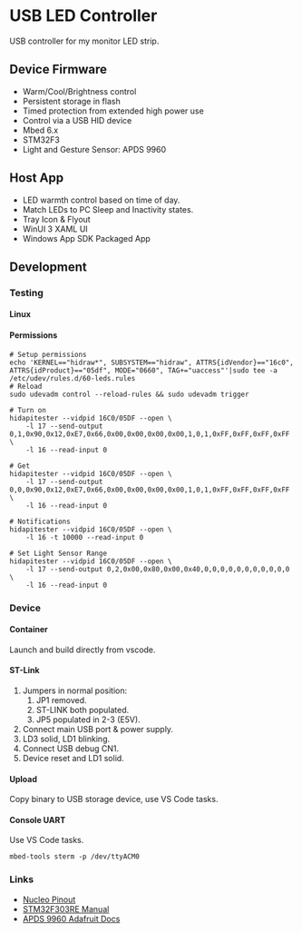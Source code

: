 # USB LED Controller

USB controller for my monitor LED strip.

## Device Firmware

* Warm/Cool/Brightness control
* Persistent storage in flash
* Timed protection from extended high power use
* Control via a USB HID device
* Mbed 6.x
* STM32F3
* Light and Gesture Sensor: APDS 9960

## Host App

* LED warmth control based on time of day.
* Match LEDs to PC Sleep and Inactivity states.
* Tray Icon & Flyout
* WinUI 3 XAML UI
* Windows App SDK Packaged App

## Development

### Testing

#### Linux

#### Permissions

    # Setup permissions
    echo 'KERNEL=="hidraw*", SUBSYSTEM=="hidraw", ATTRS{idVendor}=="16c0", ATTRS{idProduct}=="05df", MODE="0660", TAG+="uaccess"'|sudo tee -a /etc/udev/rules.d/60-leds.rules
    # Reload
    sudo udevadm control --reload-rules && sudo udevadm trigger

    # Turn on
    hidapitester --vidpid 16C0/05DF --open \
        -l 17 --send-output 0,1,0x90,0x12,0xE7,0x66,0x00,0x00,0x00,0x00,1,0,1,0xFF,0xFF,0xFF,0xFF \
        -l 16 --read-input 0

    # Get
    hidapitester --vidpid 16C0/05DF --open \
        -l 17 --send-output 0,0,0x90,0x12,0xE7,0x66,0x00,0x00,0x00,0x00,1,0,1,0xFF,0xFF,0xFF,0xFF \
        -l 16 --read-input 0

    # Notifications
    hidapitester --vidpid 16C0/05DF --open \
        -l 16 -t 10000 --read-input 0

    # Set Light Sensor Range
    hidapitester --vidpid 16C0/05DF --open \
        -l 17 --send-output 0,2,0x00,0x80,0x00,0x40,0,0,0,0,0,0,0,0,0,0,0 \
        -l 16 --read-input 0

### Device

#### Container

Launch and build directly from vscode.

#### ST-Link

1. Jumpers in normal position:
    1. JP1 removed.
    1. ST-LINK both populated.
    1. JP5 populated in 2-3 (E5V).
1. Connect main USB port & power supply.
1. LD3 solid, LD1 blinking.
1. Connect USB debug CN1.
1. Device reset and LD1 solid.

#### Upload

Copy binary to USB storage device, use VS Code tasks.

#### Console UART

Use VS Code tasks.

    mbed-tools sterm -p /dev/ttyACM0

### Links

* [Nucleo Pinout](https://os.mbed.com/platforms/ST-Nucleo-F303RE/)
* [STM32F303RE Manual](https://www.st.com/resource/en/datasheet/stm32f303re.pdf)
* [APDS 9960 Adafruit Docs](https://learn.adafruit.com/adafruit-apds9960-breakout/circuitpython)
